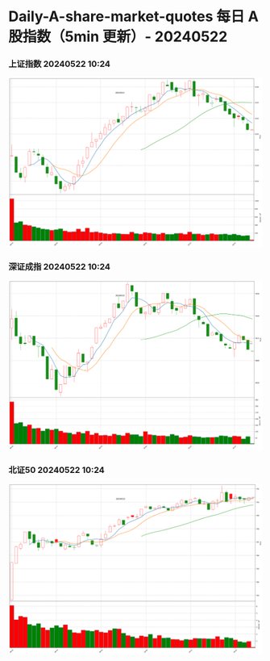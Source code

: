 
# Daily-A-share-market-quotes 每日 A 股指数（5min 更新）- 20240522

### 上证指数 20240522 10:24
![](./fig/2024/5/20240522-sh000001.png)

### 深证成指 20240522 10:24
![](./fig/2024/5/20240522-sz399001.png)

### 北证50 20240522 10:24
![](./fig/2024/5/20240522-bj899050.png)
